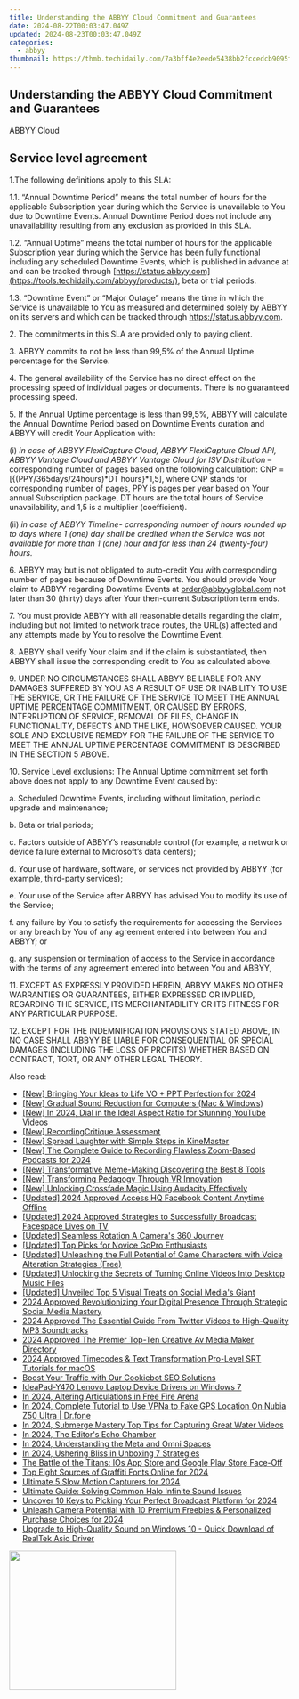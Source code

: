 ```yaml
---
title: Understanding the ABBYY Cloud Commitment and Guarantees
date: 2024-08-22T00:03:47.049Z
updated: 2024-08-23T00:03:47.049Z
categories:
  - abbyy
thumbnail: https://thmb.techidaily.com/7a3bff4e2eede5438bb2fccedcb9095f7ad51baa5a8f2d8fdc6330db34850673.jpg
---
```


## Understanding the ABBYY Cloud Commitment and Guarantees

ABBYY Cloud

## Service level agreement

1.The following definitions apply to this SLA:

1.1\. “Annual Downtime Period” means the total number of hours for the applicable Subscription year during which the Service is unavailable to You due to Downtime Events. Annual Downtime Period does not include any unavailability resulting from any exclusion as provided in this SLA.

1.2\. “Annual Uptime” means the total number of hours for the applicable Subscription year during which the Service has been fully functional including any scheduled Downtime Events, which is published in advance at and can be tracked through [https://status.abbyy.com](https://tools.techidaily.com/abbyy/products/), beta or trial periods.

1.3\. “Downtime Event” or “Major Outage” means the time in which the Service is unavailable to You as measured and determined solely by ABBYY on its servers and which can be tracked through <https://status.abbyy.com>.

2\. The commitments in this SLA are provided only to paying client.

3\. ABBYY commits to not be less than 99,5% of the Annual Uptime percentage for the Service.

4\. The general availability of the Service has no direct effect on the processing speed of individual pages or documents. There is no guaranteed processing speed.

5\. If the Annual Uptime percentage is less than 99,5%, ABBYY will calculate the Annual Downtime Period based on Downtime Events duration and ABBYY will credit Your Application with:

(i) _in case of ABBYY FlexiCapture Cloud, ABBYY FlexiCapture Cloud API, ABBYY Vantage Cloud and ABBYY Vantage Cloud for ISV Distribution_  – corresponding number of pages based on the following calculation: CNP = \[{(PPY/365days/24hours)\*DT hours}\*1,5\], where CNP stands for corresponding number of pages, PPY is pages per year based on Your annual Subscription package, DT hours are the total hours of Service unavailability, and 1,5 is a multiplier (coefficient).

(ii) _in case of ABBYY Timeline- corresponding number of hours rounded up to days where 1 (one) day shall be credited when the Service was not available for more than 1 (one) hour and for less than 24 (twenty-four) hours._

6\. ABBYY may but is not obligated to auto-credit You with corresponding number of pages because of Downtime Events. You should provide Your claim to ABBYY regarding Downtime Events at [order@abbyyglobal.com](https://tools.techidaily.com/abbyy/products/) not later than 30 (thirty) days after Your then-current Subscription term ends.

7\. You must provide ABBYY with all reasonable details regarding the claim, including but not limited to network trace routes, the URL(s) affected and any attempts made by You to resolve the Downtime Event.

8\. ABBYY shall verify Your claim and if the claim is substantiated, then ABBYY shall issue the corresponding credit to You as calculated above.

9\. UNDER NO CIRCUMSTANCES SHALL ABBYY BE LIABLE FOR ANY DAMAGES SUFFERED BY YOU AS A RESULT OF USE OR INABILITY TO USE THE SERVICE, OR THE FAILURE OF THE SERVICE TO MEET THE ANNUAL UPTIME PERCENTAGE COMMITMENT, OR CAUSED BY ERRORS, INTERRUPTION OF SERVICE, REMOVAL OF FILES, CHANGE IN FUNCTIONALITY, DEFECTS AND THE LIKE, HOWSOEVER CAUSED. YOUR SOLE AND EXCLUSIVE REMEDY FOR THE FAILURE OF THE SERVICE TO MEET THE ANNUAL UPTIME PERCENTAGE COMMITMENT IS DESCRIBED IN THE SECTION 5 ABOVE.

10\. Service Level exclusions: The Annual Uptime commitment set forth above does not apply to any Downtime Event caused by:

a. Scheduled Downtime Events, including without limitation, periodic upgrade and maintenance;

b. Beta or trial periods;

c. Factors outside of ABBYY’s reasonable control (for example, a network or device failure external to Microsoft’s data centers);

d. Your use of hardware, software, or services not provided by ABBYY (for example, third-party services);

e. Your use of the Service after ABBYY has advised You to modify its use of the Service;

f. any failure by You to satisfy the requirements for accessing the Services or any breach by You of any agreement entered into between You and ABBYY; or

g. any suspension or termination of access to the Service in accordance with the terms of any agreement entered into between You and ABBYY,

11\. EXCEPT AS EXPRESSLY PROVIDED HEREIN, ABBYY MAKES NO OTHER WARRANTIES OR GUARANTEES, EITHER EXPRESSED OR IMPLIED, REGARDING THE SERVICE, ITS MERCHANTABILITY OR ITS FITNESS FOR ANY PARTICULAR PURPOSE.

12\. EXCEPT FOR THE INDEMNIFICATION PROVISIONS STATED ABOVE, IN NO CASE SHALL ABBYY BE LIABLE FOR CONSEQUENTIAL OR SPECIAL DAMAGES (INCLUDING THE LOSS OF PROFITS) WHETHER BASED ON CONTRACT, TORT, OR ANY OTHER LEGAL THEORY.

<ins class="adsbygoogle"
     style="display:block"
     data-ad-format="autorelaxed"
     data-ad-client="ca-pub-7571918770474297"
     data-ad-slot="1223367746"></ins>



<ins class="adsbygoogle"
     style="display:block"
     data-ad-client="ca-pub-7571918770474297"
     data-ad-slot="8358498916"
     data-ad-format="auto"
     data-full-width-responsive="true"></ins>

<span class="atpl-alsoreadstyle">Also read:</span>
<div><ul>
<li><a href="https://screen-video-capture.techidaily.com/new-bringing-your-ideas-to-life-vo-plus-ppt-perfection-for-2024/"><u>[New] Bringing Your Ideas to Life  VO + PPT Perfection for 2024</u></a></li>
<li><a href="https://some-knowledge.techidaily.com/new-gradual-sound-reduction-for-computers-mac-and-windows/"><u>[New] Gradual Sound Reduction for Computers (Mac & Windows)</u></a></li>
<li><a href="https://facebook-video-footage.techidaily.com/new-in-2024-dial-in-the-ideal-aspect-ratio-for-stunning-youtube-videos/"><u>[New] In 2024, Dial in the Ideal Aspect Ratio for Stunning YouTube Videos</u></a></li>
<li><a href="https://screen-video-capture.techidaily.com/new-recordingcritique-assessment/"><u>[New] RecordingCritique Assessment</u></a></li>
<li><a href="https://some-approaches.techidaily.com/new-spread-laughter-with-simple-steps-in-kinemaster/"><u>[New] Spread Laughter with Simple Steps in KineMaster</u></a></li>
<li><a href="https://video-capture.techidaily.com/new-the-complete-guide-to-recording-flawless-zoom-based-podcasts-for-2024/"><u>[New] The Complete Guide to Recording Flawless Zoom-Based Podcasts for 2024</u></a></li>
<li><a href="https://some-approaches.techidaily.com/new-transformative-meme-making-discovering-the-best-8-tools/"><u>[New] Transformative Meme-Making  Discovering the Best 8 Tools</u></a></li>
<li><a href="https://some-approaches.techidaily.com/new-transforming-pedagogy-through-vr-innovation/"><u>[New] Transforming Pedagogy Through VR Innovation</u></a></li>
<li><a href="https://some-approaches.techidaily.com/new-unlocking-crossfade-magic-using-audacity-effectively/"><u>[New] Unlocking Crossfade Magic  Using Audacity Effectively</u></a></li>
<li><a href="https://facebook-video-content.techidaily.com/updated-2024-approved-access-hq-facebook-content-anytime-offline/"><u>[Updated] 2024 Approved  Access HQ Facebook Content Anytime Offline</u></a></li>
<li><a href="https://facebook-video-recording.techidaily.com/updated-2024-approved-strategies-to-successfully-broadcast-facespace-lives-on-tv/"><u>[Updated] 2024 Approved  Strategies to Successfully Broadcast Facespace Lives on TV</u></a></li>
<li><a href="https://some-approaches.techidaily.com/updated-seamless-rotation-a-cameras-360-journey/"><u>[Updated] Seamless Rotation  A Camera's 360 Journey</u></a></li>
<li><a href="https://some-approaches.techidaily.com/updated-top-picks-for-novice-gopro-enthusiasts/"><u>[Updated] Top Picks for Novice GoPro Enthusiasts</u></a></li>
<li><a href="https://some-approaches.techidaily.com/updated-unleashing-the-full-potential-of-game-characters-with-voice-alteration-strategies-free/"><u>[Updated] Unleashing the Full Potential of Game Characters with Voice Alteration Strategies (Free)</u></a></li>
<li><a href="https://some-approaches.techidaily.com/updated-unlocking-the-secrets-of-turning-online-videos-into-desktop-music-files/"><u>[Updated] Unlocking the Secrets of Turning Online Videos Into Desktop Music Files</u></a></li>
<li><a href="https://facebook-clips.techidaily.com/updated-unveiled-top-5-visual-treats-on-social-medias-giant/"><u>[Updated] Unveiled  Top 5 Visual Treats on Social Media's Giant</u></a></li>
<li><a href="https://extra-support.techidaily.com/2024-approved-revolutionizing-your-digital-presence-through-strategic-social-media-mastery/"><u>2024 Approved  Revolutionizing Your Digital Presence Through Strategic Social Media Mastery</u></a></li>
<li><a href="https://some-approaches.techidaily.com/2024-approved-the-essential-guide-from-twitter-videos-to-high-quality-mp3-soundtracks/"><u>2024 Approved  The Essential Guide  From Twitter Videos to High-Quality MP3 Soundtracks</u></a></li>
<li><a href="https://some-approaches.techidaily.com/2024-approved-the-premier-top-ten-creative-av-media-maker-directory/"><u>2024 Approved  The Premier Top-Ten Creative Av Media Maker Directory</u></a></li>
<li><a href="https://some-approaches.techidaily.com/2024-approved-timecodes-and-text-transformation-pro-level-srt-tutorials-for-macos/"><u>2024 Approved  Timecodes & Text Transformation  Pro-Level SRT Tutorials for macOS</u></a></li>
<li><a href="https://some-approaches.techidaily.com/boost-your-traffic-with-our-cookiebot-seo-solutions/"><u>Boost Your Traffic with Our Cookiebot SEO Solutions</u></a></li>
<li><a href="https://driver-install.techidaily.com/ideapad-y470-lenovo-laptop-device-drivers-on-windows-7/"><u>IdeaPad-Y470 Lenovo Laptop Device Drivers on Windows 7</u></a></li>
<li><a href="https://extra-tips.techidaily.com/in-2024-altering-articulations-in-free-fire-arena/"><u>In 2024, Altering Articulations in Free Fire Arena</u></a></li>
<li><a href="https://review-topics.techidaily.com/in-2024-complete-tutorial-to-use-vpna-to-fake-gps-location-on-nubia-z50-ultra-drfone-by-drfone-virtual-android/"><u>In 2024, Complete Tutorial to Use VPNa to Fake GPS Location On Nubia Z50 Ultra | Dr.fone</u></a></li>
<li><a href="https://some-approaches.techidaily.com/in-2024-submerge-mastery-top-tips-for-capturing-great-water-videos/"><u>In 2024, Submerge Mastery  Top Tips for Capturing Great Water Videos</u></a></li>
<li><a href="https://some-approaches.techidaily.com/in-2024-the-editors-echo-chamber/"><u>In 2024, The Editor's Echo Chamber</u></a></li>
<li><a href="https://some-approaches.techidaily.com/in-2024-understanding-the-meta-and-omni-spaces/"><u>In 2024, Understanding the Meta and Omni Spaces</u></a></li>
<li><a href="https://some-approaches.techidaily.com/in-2024-ushering-bliss-in-unboxing-7-strategies/"><u>In 2024, Ushering Bliss in Unboxing  7 Strategies</u></a></li>
<li><a href="https://tech-renaissance.techidaily.com/the-battle-of-the-titans-ios-app-store-and-google-play-store-face-off/"><u>The Battle of the Titans: IOs App Store and Google Play Store Face-Off</u></a></li>
<li><a href="https://some-approaches.techidaily.com/top-eight-sources-of-graffiti-fonts-online-for-2024/"><u>Top Eight Sources of Graffiti Fonts Online for 2024</u></a></li>
<li><a href="https://some-approaches.techidaily.com/ultimate-5-slow-motion-capturers-for-2024/"><u>Ultimate 5 Slow Motion Capturers for 2024</u></a></li>
<li><a href="https://win-able.techidaily.com/ultimate-guide-solving-common-halo-infinite-sound-issues/"><u>Ultimate Guide: Solving Common Halo Infinite Sound Issues</u></a></li>
<li><a href="https://some-approaches.techidaily.com/uncover-10-keys-to-picking-your-perfect-broadcast-platform-for-2024/"><u>Uncover 10 Keys to Picking Your Perfect Broadcast Platform for 2024</u></a></li>
<li><a href="https://some-approaches.techidaily.com/unleash-camera-potential-with-10-premium-freebies-and-personalized-purchase-choices-for-2024/"><u>Unleash Camera Potential with 10 Premium Freebies & Personalized Purchase Choices for 2024</u></a></li>
<li><a href="https://win-dash.techidaily.com/upgrade-to-high-quality-sound-on-windows-10-quick-download-of-realtek-asio-driver/"><u>Upgrade to High-Quality Sound on Windows 10 - Quick Download of RealTek Asio Driver</u></a></li>
</ul></div>

<!-- affiliate ads begin -->
<a href="https://printrendy.pxf.io/c/5597632/1453720/17020" target="_top" id="1453720"><img src="//a.impactradius-go.com/display-ad/17020-1453720" border="0" alt="" width="300" height="250"/></a><img height="0" width="0" src="https://imp.pxf.io/i/5597632/1453720/17020" style="position:absolute;visibility:hidden;" border="0" />
<!-- affiliate ads end -->